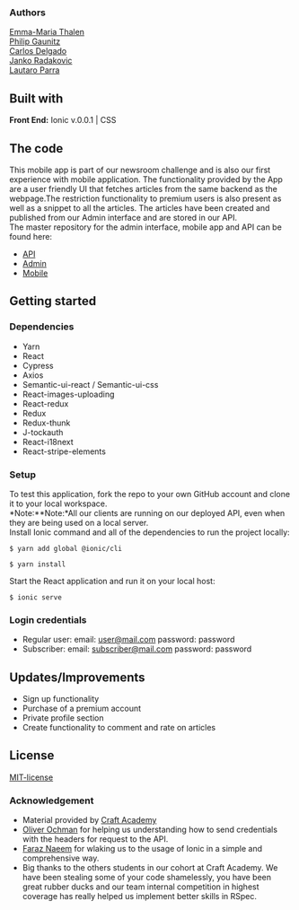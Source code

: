 ### Authors
[Emma-Maria Thalen](https://github.com/emtalen)  
[Philip Gaunitz](https://github.com/pgauntiz)  
[Carlos Delgado](https://github.com/Carltesio)  
[Janko Radakovic](https://github.com/MadFarmer101)  
[Lautaro Parra](https://github.com/dernathul) 

## Built with
**Front End:**  Ionic v.0.0.1 | CSS    


## The code   
This mobile app is part of our newsroom challenge and is also our first experience with mobile application.
The functionality provided by the App are a user friendly UI that fetches articles from the same backend as the webpage.The restriction functionality to premium users is also present as well as a snippet to all the articles.
The articles have been created and published from our Admin interface and are stored in our API.  
The master repository for the admin interface, mobile app and API can be found here:
* [API](https://github.com/CraftAcademy/newsroom_3_api.git)
* [Admin](https://github.com/CraftAcademy/newsroom_3_client_admin.git)
* [Mobile](https://github.com/CraftAcademy/newsroom_3_mobile_app.git)

## Getting started
### Dependencies  
* Yarn
* React
* Cypress
* Axios
* Semantic-ui-react / Semantic-ui-css
* React-images-uploading
* React-redux
* Redux
* Redux-thunk
* J-tockauth
* React-i18next
* React-stripe-elements

### Setup   
To test this application, fork the repo to your own GitHub account and clone it to your local workspace. </br>
*Note:**Note:*All our clients are running on our deployed API, even when they are being used on a local server. </br>
Install Ionic command and all of the dependencies to run the project locally:    
```
$ yarn add global @ionic/cli
```  
```
$ yarn install
``` 
Start the React application and run it on your local host:
```
$ ionic serve
```

### Login credentials
- Regular user: email: user@mail.com password: password
- Subscriber: email: subscriber@mail.com password: password

## Updates/Improvements   
- Sign up functionality
- Purchase of a premium account 
- Private profile section 
- Create functionality to comment and rate on articles

## License  
[MIT-license](https://en.wikipedia.org/wiki/MIT_License)

### Acknowledgement  
- Material provided by [Craft Academy](https://craftacademy.se)
- [Oliver Ochman](https://github.com/oliverochman/) for helping us understanding how to send credentials with the headers for request to the API.
- [Faraz Naeem](https://github.com/faraznaeem) for wlaking us to the usage of Ionic in a simple and comprehensive way.
- Big thanks to the others students in our cohort at Craft Academy. We have been stealing some of your code shamelessly, you have been great rubber ducks and our team internal competition in highest coverage has really helped us implement better skills in RSpec. 
